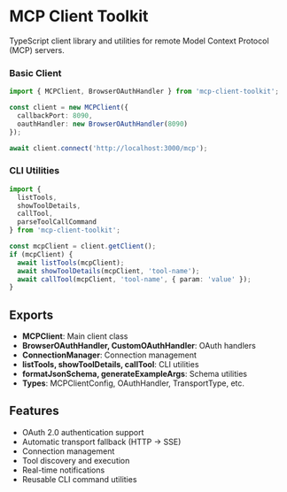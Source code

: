 # MCP Client Toolkit

TypeScript client library and utilities for remote Model Context Protocol (MCP) servers.

### Basic Client

```typescript
import { MCPClient, BrowserOAuthHandler } from 'mcp-client-toolkit';

const client = new MCPClient({
  callbackPort: 8090,
  oauthHandler: new BrowserOAuthHandler(8090)
});

await client.connect('http://localhost:3000/mcp');
```

### CLI Utilities

```typescript
import { 
  listTools, 
  showToolDetails, 
  callTool,
  parseToolCallCommand 
} from 'mcp-client-toolkit';

const mcpClient = client.getClient();
if (mcpClient) {
  await listTools(mcpClient);
  await showToolDetails(mcpClient, 'tool-name');
  await callTool(mcpClient, 'tool-name', { param: 'value' });
}
```

## Exports

- **MCPClient**: Main client class
- **BrowserOAuthHandler, CustomOAuthHandler**: OAuth handlers
- **ConnectionManager**: Connection management
- **listTools, showToolDetails, callTool**: CLI utilities
- **formatJsonSchema, generateExampleArgs**: Schema utilities
- **Types**: MCPClientConfig, OAuthHandler, TransportType, etc.

## Features

- OAuth 2.0 authentication support
- Automatic transport fallback (HTTP → SSE)
- Connection management
- Tool discovery and execution
- Real-time notifications
- Reusable CLI command utilities
